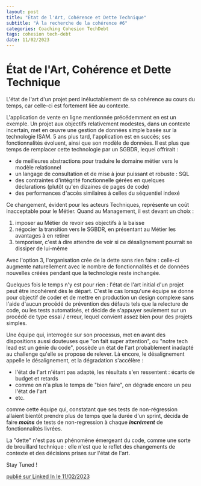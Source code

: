 ```yaml
---
layout: post
title: "État de l'Art, Cohérence et Dette Technique"
subtitle: "À la recherche de la cohérence #6"
categories: Coaching Cohesion TechDebt
tags: cohesion tech-debt
date: 11/02/2023
---
```

# État de l'Art, Cohérence et Dette Technique

L'état de l'art d'un projet perd inéluctablement de sa cohérence au cours du temps, car celle-ci est fortement liée au contexte.
<!--more-->

L'application de vente en ligne mentionnée précédemment en est un exemple. Un projet aux objectifs relativement modestes, dans un contexte incertain, met en œuvre une gestion de données simple basée sur la technologie ISAM. 5 ans plus tard, l'application est en succès; ses fonctionnalités évoluent, ainsi que son modèle de données. Il est plus que temps de remplacer cette technologie par un SGBDR, lequel offrirait :

- de meilleures abstractions pour traduire le domaine métier vers le modèle relationnel
- un langage de consultation et de mise à jour puissant et robuste : SQL
- des contraintes d'intégrité fonctionnelle gérées en quelques déclarations (plutôt qu'en dizaines de pages de code)
- des performances d'accès similaires à celles du séquentiel indexé

Ce changement, évident pour les acteurs Techniques, représente un coût inacceptable pour le Métier. Quand au Management, il est devant un choix :

1. imposer au Métier de revoir ses objectifs à la baisse
2. négocier la transition vers le SGBDR, en présentant au Métier les avantages à en retirer
3. temporiser, c'est à dire attendre de voir si ce désalignement pourrait se dissiper de lui-même

Avec l'option 3, l'organisation crée de la dette sans rien faire : celle-ci augmente naturellement avec le nombre de fonctionnalités et de données nouvelles créées pendant que la technologie reste inchangée.

Quelques fois le temps n'y est pour rien : l'état de l'art initial d'un projet peut être incohérent dès le départ. C'est le cas lorsqu'une équipe se donne pour objectif de coder et de mettre en production un design complexe sans l'aide d'aucun procédé de prévention des défauts tels que la relecture de code, ou les tests automatisés, et décide de s'appuyer seulement sur un procédé de type essai / erreur, lequel convient assez bien pour des projets simples.

Une équipe qui, interrogée sur son processus, met en avant des dispositions aussi douteuses que "on fait super attention", ou "notre tech lead est un génie du code",  possède un état de l'art probablement inadapté au challenge qu'elle se propose de relever. Là encore, le désalignement appelle le désalignement, et la dégradation s'accélère : 

- l'état de l'art n'étant pas adapté, les résultats s'en ressentent : écarts de budget et retards
- comme on n'a plus le temps de "bien faire", on dégrade encore un peu l'état de l'art
- etc.

comme cette équipe qui, constatant que ses tests de non-régression allaient bientôt prendre plus de temps que la durée d'un sprint, décida de faire *__moins__* de tests de non-regression à chaque *__incrément__* de fonctionnalités livrées.

La "dette" n'est pas un phénomène émergeant du code, comme une sorte de brouillard technique : elle n'est que le reflet des changements de contexte et des décisions prises sur l'état de l'art.

Stay Tuned !

[publié sur Linked In le 11/02/2023](https://www.linkedin.com/posts/christophe-thibaut-35b4657_etat-de-lart-coh%C3%A9rence-et-dette-technique-activity-7030775615913914368-6RkT?utm_source=share&utm_medium=member_desktop)
